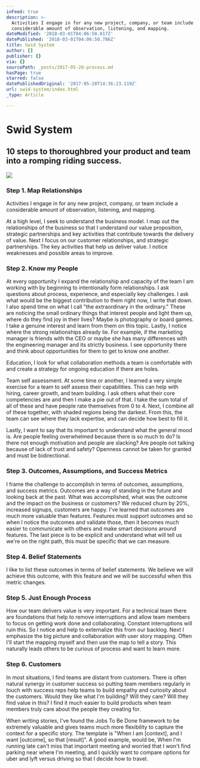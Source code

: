 ```yaml
---
inFeed: true
description: >-
  Activities I engage in for any new project, company, or team include a
  considerable amount of observation, listening, and mapping.
dateModified: '2018-03-01T04:06:50.017Z'
datePublished: '2018-03-01T04:06:50.786Z'
title: Swid System
author: []
publisher: {}
via: {}
sourcePath: _posts/2017-05-28-process.md
hasPage: true
starred: false
datePublishedOriginal: '2017-05-28T14:36:23.119Z'
url: swid-system/index.html
_type: Article

---
```

# Swid System

## 10 steps to thoroughbred your product and team into a romping riding success.
![](https://the-grid-user-content.s3-us-west-2.amazonaws.com/f3b8ed80-68d7-4ea6-b028-d2d8cb5bc821.jpg)

### Step 1\. Map Relationships

Activities I engage in for any new project, company, or team include a considerable amount of observation, listening, and mapping.

At a high level, I seek to understand the business model. I map out the relationships of the business so that I understand our value proposition, strategic partnerships and key activities that contribute towards the delivery of value. Next I focus on our customer relationships, and strategic partnerships. The key activities that help us deliver value. I notice weaknesses and possible areas to improve.

### Step 2\. Know my People

At every opportunity I expand the relationship and capacity of the team I am working with by beginning to intentionally form relationships. I ask questions about process, experience, and especially key challenges. I ask what would be the biggest contribution to them right now, I write that down. I also spend time on what I call "the extraordinary in the ordinary." These are noticing the small ordinary things that interest people and light them up, where do they find joy in their lives? Maybe is photography or board games. I take a genuine interest and learn from them on this topic. Lastly, I notice where the strong relationships already lie. For example, if the marketing manager is friends with the CEO or maybe she has many differences with the engineering manager and its strictly business. I see opportunity there and think about opportunities for them to get to know one another.

Education, I look for what collaboration methods a team is comfortable with and create a strategy for ongoing education if there are holes.

Team self assessment. At some time or another, I learned a very simple exercise for a team to self assess their capabilities. This can help with hiring, career growth, and team building. I ask others what their core competencies are and then I make a pie out of that. I take the sum total of all of these and have people rate themselves from 0 to 4\. Next, I combine all of these together, with shaded regions being the darkest. From this, the team can see where they lack expertise, and can decide how best to fill it.

Lastly, I want to say that its important to understand what the general mood is. Are people feeling overwhelmed because there is so much to do? Is there not enough motivation and people are slacking? Are people not talking because of lack of trust and safety? Openness cannot be taken for granted and must be bidirectional.

### Step 3\. Outcomes, Assumptions, and Success Metrics

I frame the challenge to accomplish in terms of outcomes, assumptions, and success metrics. Outcomes are a way of standing in the future and looking back at the past. What was accomplished, what was the outcome and the impact on the business or customers? We reduced churn by 20%, increased signups, customers are happy. I've learned that outcomes are much more valuable than features. Features must support outcomes and so when I notice the outcomes and validate those, then it becomes much easier to communicate with others and make smart decisions around features. The last piece is to be explicit and understand what will tell us we're on the right path, this must be specific that we can measure.

### Step 4\. Belief Statements

I like to list these outcomes in terms of belief statements. We believe we will achieve this outcome, with this feature and we will be successful when this metric changes.

### Step 5\. Just Enough Process

How our team delivers value is very important. For a technical team there are foundations that help to remove interruptions and allow team members to focus on getting work done and collaborating. Constant interruptions will ruin this. So I notice and help to externalize this from our backlog. Next I emphasize the big picture and collaboration with user story mapping. Often I'll start the mapping myself and then use the map to tell a story. This naturally leads others to be curious of process and want to learn more.

### Step 6\. Customers

In most situations, I find teams are distant from customers. There is often natural synergy in customer success so putting team members regularly in touch with success reps help teams to build empathy and curiosity about the customers. Would they like what I'm building? Will they care? Will they find value in this? I find it much easier to build products when team members truly care about the people they creating for.

When writing stories, I've found the Jobs To Be Done framework to be extremely valuable and gives teams much more flexibility to capture the context for a specific story. The template is "When I am \[context\], and I want \[outcome\], so that \[result\]". A good example, would be, When I'm running late can't miss that important meeting and worried that I won't find parking near where I'm meeting, and I quickly want to compare options for uber and lyft versus driving so that I decide how to travel.